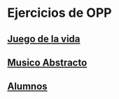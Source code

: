 # Ejercicios de OPP
## [Juego de la vida](./gol/Program.cs)
## [Musico Abstracto](./Musico_abstracto/Program.cs)
## [Alumnos](./Alumno/Program.cs)
